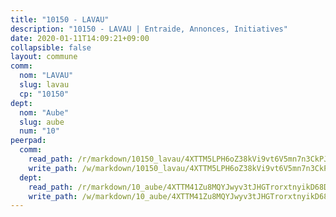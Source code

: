 ```yaml
---
title: "10150 - LAVAU"
description: "10150 - LAVAU | Entraide, Annonces, Initiatives"
date: 2020-01-11T14:09:21+09:00
collapsible: false
layout: commune
comm:
  nom: "LAVAU"
  slug: lavau
  cp: "10150"
dept:
  nom: "Aube"
  slug: aube
  num: "10"
peerpad:
  comm:
    read_path: /r/markdown/10150_lavau/4XTTM5LPH6oZ38kVi9vt6V5mn7n3CkPJuPXwpdCvSaDhVWtjh
    write_path: /w/markdown/10150_lavau/4XTTM5LPH6oZ38kVi9vt6V5mn7n3CkPJuPXwpdCvSaDhVWtjh-K3TgU9AkYjRUBapNRTtFmtF22BA2gvtHSgLY9fg1TZ19r7xkLrnQkztjJfh8BAQL3razUTkJ5d9J595FGC5Tdggy7Wp8S6txsqzMUvn68aPB7Q8oBNuHRra1fcKyHpUthFAbjkDD
  dept:
    read_path: /r/markdown/10_aube/4XTTM41Zu8MQYJwyv3tJHGTrorxtnyikD68DsVemyiZk3ThMz
    write_path: /w/markdown/10_aube/4XTTM41Zu8MQYJwyv3tJHGTrorxtnyikD68DsVemyiZk3ThMz-K3TgTmGUJaeXhcyrKr3gXoqmq82GkfYoTwSCbr39jXo2qoiz4eMZ1zWf94tEK8PkgCEQwZ6j878iec7q7nyW22BbTVtKr2C3mJwkjMoqhPxRA9brvyfx2cZBiMVgJntTtrf7GrDW
---
```


